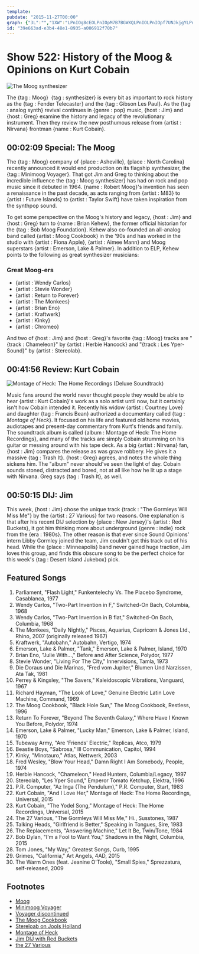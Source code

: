 ```yaml
---
template: 
pubdate: "2015-11-27T00:00"
graph: {"3L":"","1XW":"LPnIOg8cEOLPnIOpM7B7BGWXQLPnIOLPnIOpf7UNJkjgYLPnIOJkjgYpf7UNBQsAMpM7B7BQsAMX6cfdBHm1GBQsAM","2BR":"QhppnqYVo9"}
id: "39e663ad-e3b4-48e1-8935-a006912f70b7"
---
```






# Show 522: History of the Moog & Opinions on Kurt Cobain

![The Moog synthesizer](https://static.soundopinions.org/images/2015/moog_web.jpg)

The {tag : Moog}  {tag : synthesizer} is every bit as important to rock history as the {tag : Fender Telecaster} and the {tag : Gibson Les Paul}. As the {tag : analog synth} revival continues in {genre : pop} music, {host : Jim} and {host : Greg} examine the history and legacy of the revolutionary instrument. Then they review the new posthumous release from {artist : Nirvana} frontman {name : Kurt Cobain}.



## 00:02:09 Special: The Moog

The {tag : Moog} company of {place : Asheville}, {place : North Carolina} recently announced it would end production on its flagship synthesizer, the {tag : Minimoog Voyager}. That got Jim and Greg to thinking about the incredible influence the {tag : Moog synthesizer} has had on rock and pop music since it debuted in 1964. {name : Robert Moog}'s invention has seen a renaissance in the past decade, as acts ranging from {artist : M83} to {artist : Future Islands} to {artist : Taylor Swift} have taken inspiration from the synthpop sound.

To get some perspective on the Moog's history and legacy, {host : Jim} and {host : Greg} turn to {name : Brian Kehew}, the former official  historian for the {tag : Bob Moog Foundation}. Kehew also co-founded an all-analog band called {artist : Moog Cookbook} in the '90s and has worked in the studio with {artist : Fiona Apple}, {artist : Aimee Mann} and Moog superstars {artist : Emerson, Lake & Palmer}. In addition to ELP, Kehew points to the following as great synthesizer musicians:


### Great Moog-ers

- {artist : Wendy Carlos}
- {artist : Stevie Wonder}
- {artist : Return to Forever}
- {artist : The Monkees}
- {artist : Brian Eno}
- {artist : Kraftwerk}
- {artist : Kinky}
- {artist : Chromeo}

And two of {host : Jim} and {host : Greg}'s favorite {tag : Moog} tracks are "{track : Chameleon}" by {artist : Herbie Hancock} and "{track : Les Yper-Sound}" by {artist : Stereolab}.



## 00:41:56 Review: Kurt Cobain

![Montage of Heck: The Home Recordings (Deluxe Soundtrack)](https://static.soundopinions.org/assets/522/1XW0.jpg)

Music fans around the world never thought people they would be able to hear {artist : Kurt Cobain}'s work as a solo artist until now, but it certainly isn't how Cobain intended it. Recently his widow {artist : Courtney Love} and daughter {tag : Francis Bean} authorized a documentary called {tag : *Montage of Heck*}. It focused on his life and featured old home movies, audiotapes and present-day commentary from Kurt's friends and family. The soundtrack album is called {album : Montage of Heck: The Home Recordings}, and many of the tracks are simply Cobain strumming on his guitar or messing around with his tape deck. As a big {artist : Nirvana} fan, {host : Jim} compares the release as was grave robbery. He gives it a massive {tag : Trash It}. {host : Greg} agrees, and notes the whole thing sickens him. The "album" never should've seen the light of day. Cobain sounds stoned, distracted and bored, not at all like how he lit up a stage with Nirvana. Greg says {tag : Trash It}, as well.



## 00:50:15 DIJ: Jim

This week, {host : Jim} chose the unique track {track : "The Gormleys Will Miss Me"} by the {artist : 27 Various} for two reasons. One explanation is that after his recent DIJ selection by {place : New Jersey}'s {artist : Red Buckets}, it got him thinking more about underground {genre : indie} rock from the {era : 1980s}. The other reason is that ever since Sound Opinions' intern Libby Gormley joined the team, Jim couldn't get this track out of his head. While the {place : Minneapolis} band never gained huge traction, Jim loves this group, and finds this obscure song to be the perfect choice for this week's {tag : Desert Island Jukebox} pick.



## Featured Songs

1. Parliament, "Flash Light," Funkentelechy Vs. The Placebo Syndrome, Casablanca, 1977
2. Wendy Carlos, "Two-Part Invention in F," Switched-On Bach, Columbia, 1968
3. Wendy Carlos, "Two-Part Invention in B flat," Switched-On Bach, Columbia, 1968
4. The Monkees, "Daily Nightly," Pisces, Aquarius, Capricorn & Jones Ltd., Rhino, 2007 (originally released 1967)
5. Kraftwerk, "Autobahn," Autobahn, Vertigo, 1974
6. Emerson, Lake & Palmer, "Tank," Emerson, Lake & Palmer, Island, 1970
7. Brian Eno, "Julie With…," Before and After Science, Polydor, 1977
8. Stevie Wonder, "Living For The City," Innervisions, Tamla, 1973
9. Die Doraus und Die Marinas, "Fred vom Jupiter," Blumen Und Narzissen, Ata Tak, 1981
10. Perrey & Kingsley, "The Savers," Kaleidoscopic Vibrations, Vanguard, 1967
11. Richard Hayman, "The Look of Love," Genuine Electric Latin Love Machine, Command, 1969
12. The Moog Cookbook, "Black Hole Sun," The Moog Cookbook, Restless, 1996
13. Return To Forever, "Beyond The Seventh Galaxy," Where Have I Known You Before, Polydor, 1974
14. Emerson, Lake & Palmer, "Lucky Man," Emerson, Lake & Palmer, Island, 1970
15. Tubeway Army, "Are 'Friends' Electric," Replicas, Atco, 1979
16. Beastie Boys, "Sabrosa," Ill Communication, Capitol, 1994
17. Kinky, "Minotauro," Atlas, Nettwerk, 2003
18. Fred Wesley, "Blow Your Head," Damn Right I Am Somebody, People, 1974
19. Herbie Hancock, "Chameleon," Head Hunters, Columbia/Legacy, 1997
20. Stereolab, "Les Yper Sound," Emperor Tomato Ketchup, Elektra, 1996
21. P.R. Computer, "Az Inga (The Pendulum)," P.R. Computer, Start, 1983
22. Kurt Cobain, "And I Love Her," Montage of Heck: The Home Recordings, Universal, 2015
23. Kurt Cobain, "The Yodel Song," Montage of Heck: The Home Recordings, Universal, 2015
24. The 27 Various, "The Gormleys Will Miss Me," Hi., Susstones, 1987
25. Talking Heads, "Girlfriend is Better," Speaking in Tongues, Sire, 1983
26. The Replacements, "Answering Machine," Let It Be, Twin/Tone, 1984
27. Bob Dylan, "I'm a Fool to Want You," Shadows in the Night, Columbia, 2015
28. Tom Jones, "My Way," Greatest Songs, Curb, 1995
29. Grimes, "California," Art Angels, 4AD, 2015
30. The Warm Ones (feat. Jeanine O'Toole), "Small Spies," Sprezzatura, self-released, 2009



## Footnotes

- [Moog](http://www.moogmusic.com/)
- [Minimoog Voyager](http://www.moogmusic.com/news/end-voyage-final-production-iconic-synthesizer)
- [Voyager discontinued](http://www.sonicscoop.com/2012/09/21/moog-to-discontinue-minimoog-voyager-select-series/#sthash.ihmaypeN.dpbs)
- [The Moog Cookbook](https://itunes.apple.com/us/artist/the-moog-cookbook/id40104930)
- [Stereloab on Jools Holland](https://www.youtube.com/watch?v=HdG4WpqIgvM)
- [Montage of Heck](http://www.hbo.com/documentaries/kurt-cobain-montage-of-heck)
- [Jim DIJ with Red Buckets](/show/519/#redbuckets)
- [the 27 Various](http://www.susstones.com/27various/)